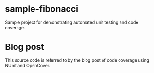 # sample-fibonacci
Sample project for demonstrating automated unit testing and code coverage.

# Blog post 
This source code is referred to by the blog post of code coverage using NUnit and OpenCover.
